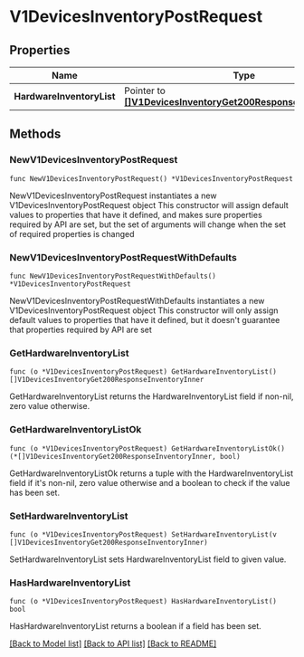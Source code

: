 # V1DevicesInventoryPostRequest

## Properties

Name | Type | Description | Notes
------------ | ------------- | ------------- | -------------
**HardwareInventoryList** | Pointer to [**[]V1DevicesInventoryGet200ResponseInventoryInner**](V1DevicesInventoryGet200ResponseInventoryInner.md) |  | [optional] 

## Methods

### NewV1DevicesInventoryPostRequest

`func NewV1DevicesInventoryPostRequest() *V1DevicesInventoryPostRequest`

NewV1DevicesInventoryPostRequest instantiates a new V1DevicesInventoryPostRequest object
This constructor will assign default values to properties that have it defined,
and makes sure properties required by API are set, but the set of arguments
will change when the set of required properties is changed

### NewV1DevicesInventoryPostRequestWithDefaults

`func NewV1DevicesInventoryPostRequestWithDefaults() *V1DevicesInventoryPostRequest`

NewV1DevicesInventoryPostRequestWithDefaults instantiates a new V1DevicesInventoryPostRequest object
This constructor will only assign default values to properties that have it defined,
but it doesn't guarantee that properties required by API are set

### GetHardwareInventoryList

`func (o *V1DevicesInventoryPostRequest) GetHardwareInventoryList() []V1DevicesInventoryGet200ResponseInventoryInner`

GetHardwareInventoryList returns the HardwareInventoryList field if non-nil, zero value otherwise.

### GetHardwareInventoryListOk

`func (o *V1DevicesInventoryPostRequest) GetHardwareInventoryListOk() (*[]V1DevicesInventoryGet200ResponseInventoryInner, bool)`

GetHardwareInventoryListOk returns a tuple with the HardwareInventoryList field if it's non-nil, zero value otherwise
and a boolean to check if the value has been set.

### SetHardwareInventoryList

`func (o *V1DevicesInventoryPostRequest) SetHardwareInventoryList(v []V1DevicesInventoryGet200ResponseInventoryInner)`

SetHardwareInventoryList sets HardwareInventoryList field to given value.

### HasHardwareInventoryList

`func (o *V1DevicesInventoryPostRequest) HasHardwareInventoryList() bool`

HasHardwareInventoryList returns a boolean if a field has been set.


[[Back to Model list]](../README.md#documentation-for-models) [[Back to API list]](../README.md#documentation-for-api-endpoints) [[Back to README]](../README.md)



